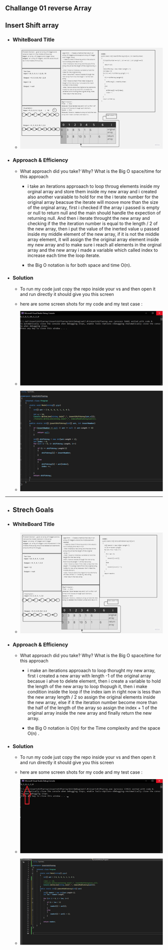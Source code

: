 ## Challange 01 reverse Array 


## Insert Shift array 

- ### WhiteBoard Title 
    
    - ![WhiteBoard Insert Shift Array](./Assets/cc02-insertShiftArray-WhiteBoard.jpg)

- ### Approach & Efficiency

    - What approach did you take? Why? What is the Big O space/time for this approach

        - i take an iterations approaach to loop throug elements inside my orginal array and store them inside my new array and i created also another varaiable to hold for me the i terate number for the original array beacsue the iterate will moove more than the size  of the orginal array, first i checked if the array i passed is empty or null to return null and the main should handle the expection of returning null. And then i iterate throught  the new array and checking if the the iteration number is equal to the length / 2 of the new array, then i put the value of the inerted value u passed inside my middle element of the new array,
        if it is not the middle array element, it will assign the the original array element inside my new array and to make sure i reach all elements in the orginal array and the new array i made a variable which called index to increase each time the loop iterate.  

        - the Big O notation is for both space and time O(n).

- ### Solution

    - To run my code just copy the repo inside your vs and then open it and run directly it should give you this screen 

    - here are some screen shots for my code and my test case :


    - ![insert shift array](./Assets/resultInserShiftSS.jpg)

    - ![Code Source](./Assets/CodeSourceinsertShift.jpg) 

--- 
- ## Strech Goals 

- ### WhiteBoard Title 
    
    - ![WhiteBoard Remove Middle Array](./Assets/cc02-RemoveMiddleElement-WhiteBoard.jpg)

- ### Approach & Efficiency

    - What approach did you take? Why? What is the Big O space/time for this approach

        - i make an iterations approaach to loop thorught my new array, first i created a new array with length -1 of the original array becasue i ahve to delete element, then i create a variable to hold the length of the new array to loop thopugh it, then i make condition inside the loop if the index iam in right 
        now is less than the new array length / 2 so assign the original elements inside the new array, else if it the iteration number become more than the half of the length of the array so assign the index + 1 of the original array inside the new array and finally return the new array.

        - the Big O notation is O(n) for the Time complexity and the space  O(n) .

- ### Solution

    - To run my code just copy the repo inside your vs and then open it and run directly it should give you this screen 

    - here are some screen shots for my code and my test case :

    
    - ![removed middle array element output](./Assets/OutputofRemoveMiddleArray.jpg)

    - ![Code Source for Remove Middle Array](./Assets/CodeSourceRemoveMiddleArray.jpg) 

